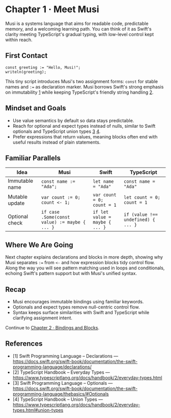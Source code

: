 # Chapter 1 · Meet Musi

Musi is a systems language that aims for readable code, predictable memory, and a welcoming learning path. You can think of it as Swift's clarity meeting TypeScript's gradual typing, with low-level control kept within reach.

## First Contact

```musi
const greeting := "Hello, Musi!";
writeln(greeting);
```

This tiny script introduces Musi's two assignment forms: `const` for stable names and `:=` as declaration marker. Musi borrows Swift's strong emphasis on immutability [1](#ref-ch1-swift-declarations) while keeping TypeScript's friendly string handling [2](#ref-ch1-ts-everyday).

## Mindset and Goals

- Use value semantics by default so data stays predictable.
- Reach for optional and expect types instead of nulls, similar to Swift optionals and TypeScript union types [3](#ref-ch1-swift-optionals) [4](#ref-ch1-ts-union).
- Prefer expressions that return values, meaning blocks often end with useful results instead of plain statements.

## Familiar Parallels

| Idea | Musi | Swift | TypeScript |
|------|------|-------|------------|
| Immutable name | `const name := "Ada";` | `let name = "Ada"` | `const name = "Ada"` |
| Mutable update | `var count := 0; count <- 1;` | `var count = 0; count = 1` | `let count = 0; count = 1` |
| Optional check | `if case .Some(const value) := maybe { ... }` | `if let value = maybe { ... }` | `if (value !== undefined) { ... }` |

## Where We Are Going

Next chapter explains declarations and blocks in more depth, showing why Musi separates `:=` from `<-` and how expression blocks tidy control flow. Along the way you will see pattern matching used in loops and conditionals, echoing Swift's pattern support but with Musi's unified syntax.

## Recap

- Musi encourages immutable bindings using familiar keywords.
- Optionals and expect types remove null-centric control flow.
- Syntax keeps surface similarities with Swift and TypeScript while clarifying assignment intent.

Continue to [Chapter 2 · Bindings and Blocks](02-bindings-and-blocks.md).

## References

- <a id="ref-ch1-swift-declarations"></a>[1] Swift Programming Language – Declarations — <https://docs.swift.org/swift-book/documentation/the-swift-programming-language/declarations/>
- <a id="ref-ch1-ts-everyday"></a>[2] TypeScript Handbook – Everyday Types — <https://www.typescriptlang.org/docs/handbook/2/everyday-types.html>
- <a id="ref-ch1-swift-optionals"></a>[3] Swift Programming Language – Optionals — <https://docs.swift.org/swift-book/documentation/the-swift-programming-language/thebasics/#Optionals>
- <a id="ref-ch1-ts-union"></a>[4] TypeScript Handbook – Union Types — <https://www.typescriptlang.org/docs/handbook/2/everyday-types.html#union-types>
